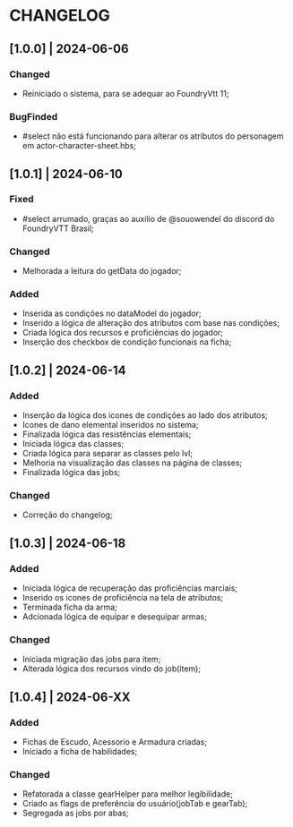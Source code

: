 # CHANGELOG

## [1.0.0] | 2024-06-06
### Changed
- Reiniciado o sistema, para se adequar ao FoundryVtt 11;
### BugFinded
- #select não está funcionando para alterar os atributos do personagem em actor-character-sheet.hbs;

## [1.0.1] | 2024-06-10
### Fixed
- #select arrumado, graças ao auxilio de @souowendel do discord do FoundryVTT Brasil;
### Changed
- Melhorada a leitura do getData do jogador;
### Added
- Inserida as condições no dataModel do jogador;
- Inserido a lógica de alteração dos atributos com base nas condições;
- Criada lógica dos recursos e proficiências do jogador;
- Inserção dos checkbox de condição funcionais na ficha;

## [1.0.2] | 2024-06-14
### Added
- Inserção da lógica dos icones de condições ao lado dos atributos;
- Icones de dano elemental inseridos no sistema;
- Finalizada lógica das resistências elementais;
- Iniciada lógica das classes;
- Criada lógica para separar as classes pelo lvl;
- Melhoria na visualização das classes na página de classes;
- Finalizada lógica das jobs;
### Changed
- Correção do changelog;
## [1.0.3] | 2024-06-18
### Added
- Iniciada lógica de recuperação das proficiências marciais;
- Inserido os icones de proficiência na tela de atributos;
- Terminada ficha da arma;
- Adcionada lógica de equipar e desequipar armas;
### Changed
- Iniciada migração das jobs para item;
- Alterada lógica dos recursos vindo do job(item);
## [1.0.4] | 2024-06-XX
### Added
- Fichas de Escudo, Acessorio e Armadura criadas;
- Iniciado a ficha de habilidades;
### Changed
- Refatorada a classe gearHelper para melhor legibilidade;
- Criado as flags de preferência do usuário(jobTab e gearTab);
- Segregada as jobs por abas;